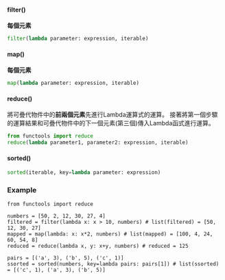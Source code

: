 #### filter()
**每個元素**
```python
filter(lambda parameter: expression, iterable)
```
#### map()
**每個元素**
```python
map(lambda parameter: expression, iterable)
```
#### reduce()
將可疊代物件中的**前兩個元素**先進行Lambda運算式的運算。
接著將第一個步驟的運算結果和可疊代物件中的下一個元素(第三個)傳入Lambda函式進行運算。
```python
from functools import reduce
reduce(lambda parameter1, parameter2: expression, iterable)
```
#### sorted()
```python
sorted(iterable, key=lambda parameter: expression)
```

### Example
```
from functools import reduce

numbers = [50, 2, 12, 30, 27, 4]
filtered = filter(lambda x: x > 10, numbers) # list(filtered) = [50, 12, 30, 27]
mapped = map(lambda: x: x*2, numbers) # list(mapped) = [100, 4, 24, 60, 54, 8]
reduced = reduce(lambda x, y: x+y, numbers) # reduced = 125

pairs = [('a', 3), ('b', 5), ('c', 1)]
ssorted = sorted(numbers, key=lambda pairs: pairs[1]) # list(ssorted) = [('c', 1), ('a', 3), ('b', 5)]
```
